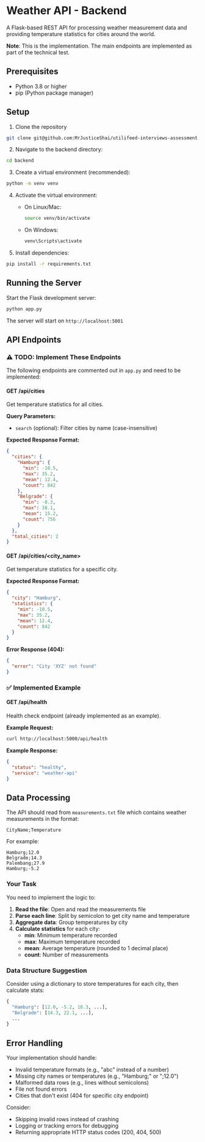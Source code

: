 # Weather API - Backend

A Flask-based REST API for processing weather measurement data and providing temperature statistics for cities around the world.

**Note**: This is the implementation. The main endpoints are implemented as part of the technical test.

## Prerequisites

- Python 3.8 or higher
- pip (Python package manager)

## Setup

1. Clone the repository
```bash
git clone git@github.com:MrJusticeShai/utilifeed-interviews-assessment.git
```

2. Navigate to the backend directory:
```bash
cd backend
```

3. Create a virtual environment (recommended):
```bash
python -m venv venv
```

4. Activate the virtual environment:
   - On Linux/Mac:
     ```bash
     source venv/bin/activate
     ```
   - On Windows:
     ```bash
     venv\Scripts\activate
     ```

5. Install dependencies:
```bash
pip install -r requirements.txt
```

## Running the Server

Start the Flask development server:
```bash
python app.py
```

The server will start on `http://localhost:5001`

## API Endpoints

### ⚠️ TODO: Implement These Endpoints

The following endpoints are commented out in `app.py` and need to be implemented:

#### GET /api/cities
Get temperature statistics for all cities.

**Query Parameters:**
- `search` (optional): Filter cities by name (case-insensitive)

**Expected Response Format:**
```json
{
  "cities": {
    "Hamburg": {
      "min": -10.5,
      "max": 35.2,
      "mean": 12.4,
      "count": 842
    },
    "Belgrade": {
      "min": -8.3,
      "max": 38.1,
      "mean": 15.2,
      "count": 756
    }
  },
  "total_cities": 2
}
```

#### GET /api/cities/<city_name>
Get temperature statistics for a specific city.

**Expected Response Format:**
```json
{
  "city": "Hamburg",
  "statistics": {
    "min": -10.5,
    "max": 35.2,
    "mean": 12.4,
    "count": 842
  }
}
```

**Error Response (404):**
```json
{
  "error": "City 'XYZ' not found"
}
```

### ✅ Implemented Example

#### GET /api/health
Health check endpoint (already implemented as an example).

**Example Request:**
```bash
curl http://localhost:5000/api/health
```

**Example Response:**
```json
{
  "status": "healthy",
  "service": "weather-api"
}
```

## Data Processing

The API should read from `measurements.txt` file which contains weather measurements in the format:
```
CityName;Temperature
```

For example:
```
Hamburg;12.0
Belgrade;14.3
Palembang;27.9
Hamburg;-5.2
```

### Your Task

You need to implement the logic to:
1. **Read the file**: Open and read the measurements file
2. **Parse each line**: Split by semicolon to get city name and temperature
3. **Aggregate data**: Group temperatures by city
4. **Calculate statistics** for each city:
   - **min**: Minimum temperature recorded
   - **max**: Maximum temperature recorded
   - **mean**: Average temperature (rounded to 1 decimal place)
   - **count**: Number of measurements

### Data Structure Suggestion

Consider using a dictionary to store temperatures for each city, then calculate stats:
```python
{
  "Hamburg": [12.0, -5.2, 18.3, ...],
  "Belgrade": [14.3, 22.1, ...],
  ...
}
```

## Error Handling

Your implementation should handle:
- Invalid temperature formats (e.g., "abc" instead of a number)
- Missing city names or temperatures (e.g., "Hamburg;" or ";12.0")
- Malformed data rows (e.g., lines without semicolons)
- File not found errors
- Cities that don't exist (404 for specific city endpoint)

Consider:
- Skipping invalid rows instead of crashing
- Logging or tracking errors for debugging
- Returning appropriate HTTP status codes (200, 404, 500)

